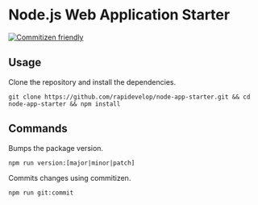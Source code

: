 # Node.js Web Application Starter

[![Commitizen friendly](https://img.shields.io/badge/commitizen-friendly-brightgreen.svg)](http://commitizen.github.io/cz-cli/)

## Usage

Clone the repository and install the dependencies.

```
git clone https://github.com/rapidevelop/node-app-starter.git && cd node-app-starter && npm install
```

## Commands

Bumps the package version.

```
npm run version:[major|minor|patch]
```

Commits changes using commitizen.

```
npm run git:commit
```

